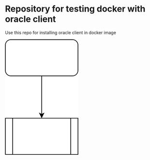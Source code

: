 # Repository for testing docker with oracle client

Use this repo for installing oracle client in docker image

!['drawio test file'](test.drawio.svg)
